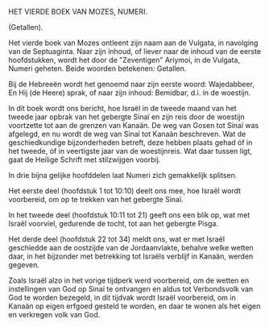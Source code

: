 HET VIERDE BOEK VAN MOZES, NUMERI. 

(Getallen).

Het vierde boek van Mozes ontleent zijn naam aan de Vulgata, in navolging van de Septuaginta. Naar zijn inhoud, of liever naar de inhoud van de eerste hoofdstukken, wordt het door de "Zeventigen" Ariymoi, in de Vulgata, Numeri geheten. Beide woorden betekenen: Getallen. 

Bij de Hebreeën wordt het genoemd naar zijn eerste woord: Wajedabbeer, En Hij (de Heere) sprak, of naar zijn inhoud: Bemidbar, d.i. in de woestijn. 

In dit boek wordt ons bericht, hoe Israël in de tweede maand van het tweede jaar opbrak van het gebergte Sinaï en zijn reis door de woestijn voortzette tot aan de grenzen van Kanaän. De weg van Gosen tot Sinaï was afgelegd, en nu wordt de weg van Sinaï tot Kanaän beschreven. Wat de geschiedkundige bijzonderheden betreft, deze hebben plaats gehad óf in het tweede, óf in veertigste jaar van de woestijnreis. Wat daar tussen ligt, gaat de Heilige Schrift met stilzwijgen voorbij. 

In drie bijna gelijke hoofddelen laat Numeri zich gemakkelijk splitsen. 

Het eerste deel (hoofdstuk 1 tot 10:10) deelt ons mee, hoe Israël wordt voorbereid, om op te trekken van het gebergte Sinaï. 

In het tweede deel (hoofdstuk 10:11 tot 21) geeft ons een blik op, wat met Israël voorviel, gedurende de tocht, tot aan het gebergte Pisga. 

Het derde deel (hoofdstuk 22 tot 34) meldt ons, wat er met Israël geschiedde aan de oostzijde van de Jordaanvlakte, behalve welke wetten daar, in het bijzonder met betrekking tot Israëls verblijf in Kanaän, werden gegeven. 

Zoals Israël alzo in het vorige tijdperk werd voorbereid, om de wetten en instellingen van God op Sinaï te ontvangen en aldus tot Verbondsvolk van God te worden bezegeld, in dit tijdvak wordt Israël voorbereid, om in Kanaän op eigen erfgoed gesteld te worden, en daar te wonen als het eigen en verkregen volk van God.


